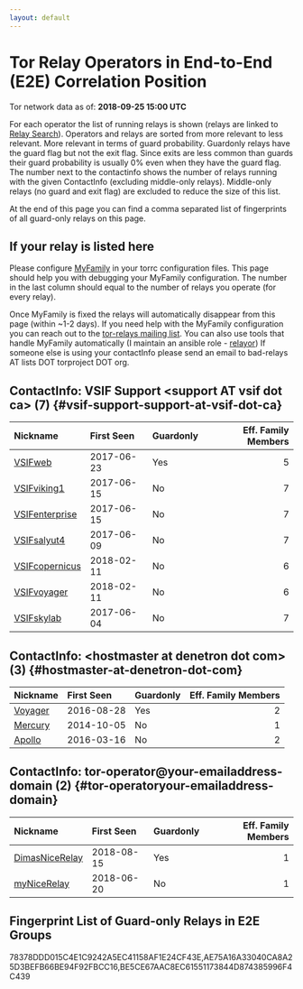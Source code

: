 ```yaml
---
layout: default
---
```



# Tor Relay Operators in End-to-End (E2E) Correlation Position

Tor network data as of: **2018-09-25 15:00 UTC**

For each operator the list of running relays is shown (relays are linked to [Relay Search](https://metrics.torproject.org/rs.html)).
Operators and relays are sorted from more relevant to less relevant. More relevant in terms of guard probability.
Guardonly relays have the guard flag but not the exit flag.
Since exits are less common than guards their guard probability is usually 0% even when they have the guard flag.
The number next to the contactinfo shows the number of relays running with the given ContactInfo (excluding middle-only relays).
Middle-only relays (no guard and exit flag) are excluded to reduce the size of this list.

At the end of this page you can find a comma separated list of fingerprints of all guard-only relays on this page.

## If your relay is listed here
Please configure [MyFamily](https://www.torproject.org/docs/tor-manual.html.en#MyFamily) in your torrc configuration files.
This page should help you with debugging your MyFamily configuration. The number in the last column should equal to the number of
relays you operate (for every relay).

Once MyFamily is fixed the relays will automatically disappear from this page (within ~1-2 days).
If you need help with the MyFamily configuration you can reach out to the
[tor-relays mailing list](https://lists.torproject.org/cgi-bin/mailman/listinfo/tor-relays).
You can also use tools that handle MyFamily automatically (I maintain an ansible role - 
[relayor](https://medium.com/@nusenu/deploying-tor-relays-with-ansible-6612593fa34d))
If someone else is using your contactInfo please send an email to bad-relays AT lists DOT torproject DOT org.


## ContactInfo: VSIF Support &lt;support AT vsif dot ca&gt; (7) {#vsif-support-support-at-vsif-dot-ca}

| Nickname                                                                                                  | First Seen   | Guardonly   |   Eff. Family Members |
|:----------------------------------------------------------------------------------------------------------|:-------------|:------------|----------------------:|
| [VSIFweb](https://metrics.torproject.org/rs.html#details/78378DDD015C4E1C9242A5EC41158AF1E24CF43E)        | 2017-06-23   | Yes         |                     5 |
| [VSIFviking1](https://metrics.torproject.org/rs.html#details/1DEB985E3EEC0E7E0F6A887B417065E63522C5E2)    | 2017-06-15   | No          |                     7 |
| [VSIFenterprise](https://metrics.torproject.org/rs.html#details/59AE2B55941324B24354ADAAF971FC2C9F836963) | 2017-06-15   | No          |                     7 |
| [VSIFsalyut4](https://metrics.torproject.org/rs.html#details/D2461A903A754DEA625827AB333A2ECD06CE2E43)    | 2017-06-09   | No          |                     7 |
| [VSIFcopernicus](https://metrics.torproject.org/rs.html#details/D509A7A321FF9660665B75CB19F0FF09964C0B80) | 2018-02-11   | No          |                     6 |
| [VSIFvoyager](https://metrics.torproject.org/rs.html#details/E1DDAE70F14B9A6A7C01BDB9BDCCB70307BEE90A)    | 2018-02-11   | No          |                     6 |
| [VSIFskylab](https://metrics.torproject.org/rs.html#details/F13B97699EF7328A6289E5C2540560903CBC79A8)     | 2017-06-04   | No          |                     7 |

## ContactInfo: &lt;hostmaster at denetron dot com&gt; (3) {#hostmaster-at-denetron-dot-com}

| Nickname                                                                                           | First Seen   | Guardonly   |   Eff. Family Members |
|:---------------------------------------------------------------------------------------------------|:-------------|:------------|----------------------:|
| [Voyager](https://metrics.torproject.org/rs.html#details/AE75A16A33040CA8A25D3BEFB66BE94F92FBCC16) | 2016-08-28   | Yes         |                     2 |
| [Mercury](https://metrics.torproject.org/rs.html#details/484CEAF51A37EC992645FB6257B2EBC4AE20D9B7) | 2014-10-05   | No          |                     1 |
| [Apollo](https://metrics.torproject.org/rs.html#details/9A630383897133B05DB56532ECC91214CF195F68)  | 2016-03-16   | No          |                     2 |

## ContactInfo: tor-operator@your-emailaddress-domain (2) {#tor-operatoryour-emailaddress-domain}

| Nickname                                                                                                  | First Seen   | Guardonly   |   Eff. Family Members |
|:----------------------------------------------------------------------------------------------------------|:-------------|:------------|----------------------:|
| [DimasNiceRelay](https://metrics.torproject.org/rs.html#details/BE5CE67AAC8EC61551173844D874385996F4C439) | 2018-08-15   | Yes         |                     1 |
| [myNiceRelay](https://metrics.torproject.org/rs.html#details/9FC15C742C2E95A34F104CB5A0826C6659CFF2B7)    | 2018-06-20   | No          |                     1 |


## Fingerprint List of Guard-only Relays in E2E Groups

78378DDD015C4E1C9242A5EC41158AF1E24CF43E,AE75A16A33040CA8A25D3BEFB66BE94F92FBCC16,BE5CE67AAC8EC61551173844D874385996F4C439